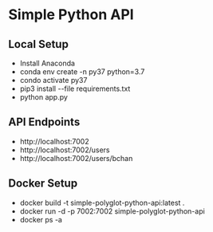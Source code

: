 # Simple Python API #

## Local Setup ##

* Install Anaconda
* conda env create -n py37 python=3.7
* condo activate py37
* pip3 install --file requirements.txt
* python app.py


## API Endpoints ##

* http://localhost:7002
* http://localhost:7002/users
* http://localhost:7002/users/bchan


## Docker Setup ##

* docker build -t simple-polyglot-python-api:latest .
* docker run -d -p 7002:7002 simple-polyglot-python-api
* docker ps -a
